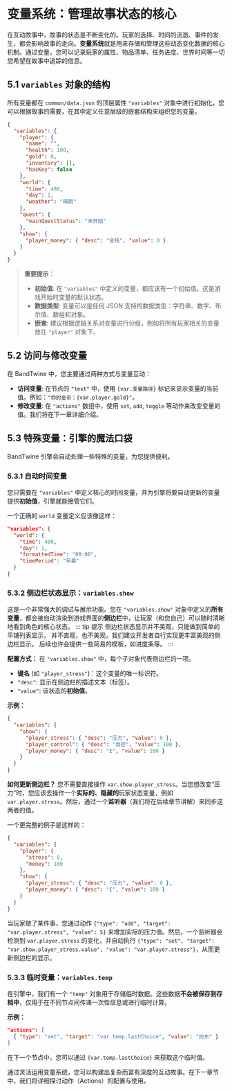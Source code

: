 # 变量系统：管理故事状态的核心

在互动故事中，故事的状态是不断变化的。玩家的选择、时间的流逝、事件的发生，都会影响故事的走向。**变量系统**就是用来存储和管理这些动态变化数据的核心机制。通过变量，您可以记录玩家的属性、物品清单、任务进度、世界时间等一切您希望在故事中追踪的信息。

## 5.1 `variables` 对象的结构

所有变量都在 `common/data.json` 的顶层属性 `"variables"` 对象中进行初始化。您可以根据故事的需要，在其中定义任意层级的嵌套结构来组织您的变量。

```json
{
  "variables": {
    "player": {
      "name": "",
      "health": 100,
      "gold": 0,
      "inventory": [],
      "hasKey": false
    },
    "world": {
      "time": 480,
      "day": 1,
      "weather": "晴朗"
    },
    "quest": {
      "mainQuestStatus": "未开始"
    },
    "show": {
      "player_money": { "desc": "金钱", "value": 0 }
    }
  }
}
```
> **重要提示**：
> *   **初始值**: 在 `"variables"` 中定义的变量，都应该有一个初始值。这是游戏开始时变量的默认状态。
> *   **数据类型**: 变量可以是任何 JSON 支持的数据类型：字符串、数字、布尔值、数组和对象。
> *   **嵌套**: 建议根据逻辑关系对变量进行分组，例如将所有玩家相关的变量放在 `"player"` 对象下。

## 5.2 访问与修改变量

在 BandTwine 中，您主要通过两种方式与变量互动：

*   **访问变量**: 在节点的 `"text"` 中，使用 `{var.变量路径}` 标记来显示变量的当前值。例如：`"你的金币：{var.player.gold}"`。
*   **修改变量**: 在 `"actions"` 数组中，使用 `set`, `add`, `toggle` 等动作来改变变量的值。我们将在下一章详细介绍。

## 5.3 特殊变量：引擎的魔法口袋

BandTwine 引擎会自动处理一些特殊的变量，为您提供便利。

### 5.3.1 自动时间变量

您只需要在 `"variables"` 中定义核心的时间变量，并为引擎将要自动更新的变量提供**初始值**，引擎就能接管它们。

一个正确的 `world` 变量定义应该像这样：

```json
"variables": {
  "world": {
    "time": 480,
    "day": 1,
    "formattedTime": "08:00",
    "timePeriod": "早晨"
  }
}
```

### 5.3.2 侧边栏状态显示：`variables.show`

这是一个非常强大的调试与展示功能。您在 `"variables.show"` 对象中定义的**所有变量**，都会被自动渲染到游戏界面的**侧边栏**中，让玩家（和您自己）可以随时清晰地看到角色的核心状态。
::: tip 提示
侧边栏状态显示并不美观，只能做到简单的平铺列表显示，
并不直观，也不美观，我们建议开发者自行实现更丰富美观的侧边栏显示。
后续也许会提供一些简易的模板，如进度条等。
:::

**配置方式：**
在 `"variables.show"` 中，每个子对象代表侧边栏的一项。
*   **键名** (如 `"player_stress"`)：这个变量的唯一标识符。
*   `"desc"`: 显示在侧边栏的描述文本（标签）。
*   `"value"`: 该状态的**初始值**。

**示例：**
```json
{
  "variables": {
    "show": {
      "player_stress": { "desc": "压力", "value": 0 },
      "player_control": { "desc": "自控", "value": 100 },
      "player_money": { "desc": "£", "value": 100 }
    }
  }
}
```
**如何更新侧边栏？**
您不需要直接操作 `var.show.player_stress`。当您想改变“压力”时，您应该去操作一个**实际的、隐藏的**玩家状态变量，例如 `var.player.stress`。然后，通过一个**监听器**（我们将在后续章节讲解）来同步这两者的值。

一个更完整的例子是这样的：
```json
{
  "variables": {
    "player": {
      "stress": 0,
      "money": 100
    },
    "show": {
      "player_stress": { "desc": "压力", "value": 0 },
      "player_money": { "desc": "£", "value": 100 }
    }
  }
}
```
当玩家做了某件事，您通过动作 `{"type": "add", "target": "var.player.stress", "value": 5}` 来增加实际的压力值。然后，一个监听器会检测到 `var.player.stress` 的变化，并自动执行 `{"type": "set", "target": "var.show.player_stress.value", "value": "var.player.stress"}`，从而更新侧边栏的显示。

### 5.3.3 临时变量：`variables.temp`

在引擎中，我们有一个 `"temp"` 对象用于存储临时数据。这些数据**不会被保存到存档中**，仅用于在不同节点间传递一次性信息或进行临时计算。

**示例：**
```json
"actions": [
  { "type": "set", "target": "var.temp.lastChoice", "value": "向东" }
]
```
在下一个节点中，您可以通过 `{var.temp.lastChoice}` 来获取这个临时值。

通过灵活运用变量系统，您可以构建出复杂而富有深度的互动故事。在下一章节中，我们将详细探讨动作（Actions）的配置与使用。
